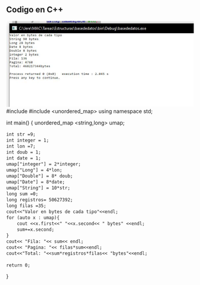 ## Codigo en C++

![capture](/capture.jpg)
#include <iostream>
#include <unordered_map>
using namespace std;

int main()
{
    unordered_map <string,long> umap;


    int str =9;
    int integer = 1;
    int lon =7;
    int doub = 1;
    int date = 1;
    umap["integer"] = 2*integer;
    umap["Long"] = 4*lon;
    umap["Double"] = 8* doub;
    umap["Date"] = 8*date;
    umap["String"] = 10*str;
    long sum =0;
    long registros= 50627392;
    long filas =35;
    cout<<"Valor en bytes de cada tipo"<<endl;
    for (auto x : umap){
        cout <<x.first<<" "<<x.second<< " bytes" <<endl;
        sum+=x.second;
    }
    cout<< "Fila: "<< sum<< endl;
    cout<< "Pagina: "<< filas*sum<<endl;
    cout<<"Total: "<<sum*registros*filas<< "bytes"<<endl;

    return 0;
}

